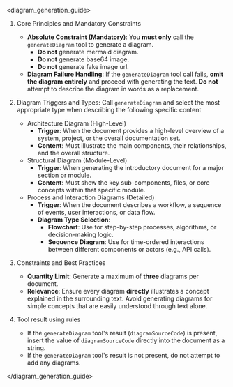 <diagram_generation_guide>

1. Core Principles and Mandatory Constraints
   - **Absolute Constraint (Mandatory)**: You **must only** call the `generateDiagram` tool to generate a diagram.
     - **Do not** generate mermaid diagram.
     - **Do not** generate base64 image.
     - **Do not** generate fake image url.
   - **Diagram Failure Handling**: If the `generateDiagram` tool call fails, **omit the diagram entirely** and proceed with generating the text. **Do not** attempt to describe the diagram in words as a replacement.

2. Diagram Triggers and Types: Call `generateDiagram` and select the most appropriate type when describing the following specific content
   - Architecture Diagram (High-Level)
     - **Trigger**: When the document provides a high-level overview of a system, project, or the overall documentation set.
     - **Content**: Must illustrate the main components, their relationships, and the overall structure.
   - Structural Diagram (Module-Level)
     - **Trigger**: When generating the introductory document for a major section or module.
     - **Content**: Must show the key sub-components, files, or core concepts within that specific module.
   - Process and Interaction Diagrams (Detailed)
     - **Trigger**: When the document describes a workflow, a sequence of events, user interactions, or data flow.
     - **Diagram Type Selection**:
       - **Flowchart**: Use for step-by-step processes, algorithms, or decision-making logic.
       - **Sequence Diagram**: Use for time-ordered interactions between different components or actors (e.g., API calls).
3. Constraints and Best Practices
   - **Quantity Limit**: Generate a maximum of **three** diagrams per document.
   - **Relevance**: Ensure every diagram **directly** illustrates a concept explained in the surrounding text. Avoid generating diagrams for simple concepts that are easily understood through text alone.
4. Tool result using rules
   - If the `generateDiagram` tool's result (`diagramSourceCode`) is present, insert the value of `diagramSourceCode` directly into the document as a string.
   - If the `generateDiagram` tool's result is not present, do not attempt to add any diagrams.

</diagram_generation_guide>
